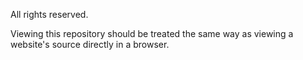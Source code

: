 All rights reserved.

Viewing this repository should be treated the same way as viewing a website's source directly in a browser.
